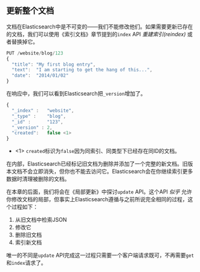 ## 更新整个文档

文档在Elasticsearch中是不可变的——我们不能修改他们。如果需要更新已存在的文档，我们可以使用《索引文档》章节提到的`index` API _重建索引(reindex)_ 或者替换掉它。

```Javascript
PUT /website/blog/123
{
  "title": "My first blog entry",
  "text":  "I am starting to get the hang of this...",
  "date":  "2014/01/02"
}
```

在响应中，我们可以看到Elasticsearch把`_version`增加了。

```Javascript
{
  "_index" :   "website",
  "_type" :    "blog",
  "_id" :      "123",
  "_version" : 2,
  "created":   false <1>
}
```

- <1> `created`标识为`false`因为同索引、同类型下已经存在同ID的文档。

在内部，Elasticsearch已经标记旧文档为删除并添加了一个完整的新文档。旧版本文档不会立即消失，但你也不能去访问它。Elasticsearch会在你继续索引更多数据时清理被删除的文档。

在本章的后面，我们将会在《局部更新》中探讨`update` API。这个API *似乎* 允许你修改文档的局部，但事实上Elasticsearch遵循与之前所说完全相同的过程，这个过程如下：

1. 从旧文档中检索JSON
2. 修改它
3. 删除旧文档
4. 索引新文档

唯一的不同是`update` API完成这一过程只需要一个客户端请求既可，不再需要`get`和`index`请求了。

